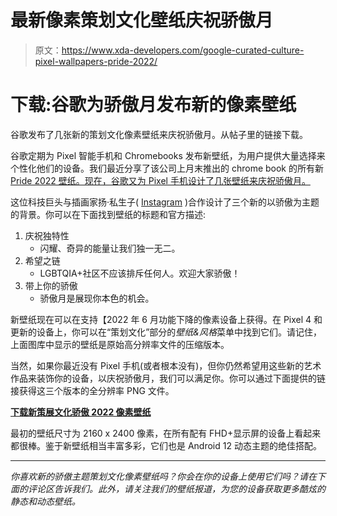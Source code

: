 # 最新像素策划文化壁纸庆祝骄傲月

> 原文：<https://www.xda-developers.com/google-curated-culture-pixel-wallpapers-pride-2022/>

# 下载:谷歌为骄傲月发布新的像素壁纸

谷歌发布了几张新的策划文化像素壁纸来庆祝骄傲月。从帖子里的链接下载。

谷歌定期为 Pixel 智能手机和 Chromebooks 发布新壁纸，为用户提供大量选择来个性化他们的设备。我们最近分享了该公司上月末推出的 chrome book 的所有新 [Pride 2022 壁纸。现在，谷歌又为 Pixel 手机设计了几张壁纸来庆祝骄傲月。](https://www.xda-developers.com/google-chromebook-wallpapers-pride-2022/)

这位科技巨头与插画家扬·私生子( [Instagram](https://www.instagram.com/yannsheep/) )合作设计了三个新的以骄傲为主题的背景。你可以在下面找到壁纸的标题和官方描述:

1.  庆祝独特性
    *   闪耀、奇异的能量让我们独一无二。
2.  希望之链
    *   LGBTQIA+社区不应该排斥任何人。欢迎大家骄傲！
3.  带上你的骄傲
    *   骄傲月是展现你本色的机会。

新壁纸现在可以在支持【2022 年 6 月功能下降的像素设备上获得。在 Pixel 4 和更新的设备上，你可以在“策划文化”部分的*壁纸&风格*菜单中找到它们。请记住，上面图库中显示的壁纸是原始高分辨率文件的压缩版本。

当然，如果你最近没有 Pixel 手机(或者根本没有)，但你仍然希望用这些新的艺术作品来装饰你的设备，以庆祝骄傲月，我们可以满足你。你可以通过下面提供的链接获得这三个版本的全分辨率 PNG 文件。

**[下载新策展文化骄傲 2022 像素壁纸](https://www.androidfilehost.com/?fid=15664248565197178175)**

最初的壁纸尺寸为 2160 x 2400 像素，在所有配有 FHD+显示屏的设备上看起来都很棒。鉴于新壁纸相当丰富多彩，它们也是 Android 12 动态主题的绝佳搭配。

* * *

*你喜欢新的骄傲主题策划文化像素壁纸吗？你会在你的设备上使用它们吗？请在下面的评论区告诉我们。此外，请关注我们的壁纸报道，为您的设备获取更多酷炫的静态和动态壁纸。*